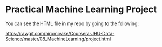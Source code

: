 # Practical Machine Learning Project

You can see the HTML file in my repo by going to the following:

https://rawgit.com/hiromiyake/Coursera-JHU-Data-Science/master/08_MachineLearning/project.html
